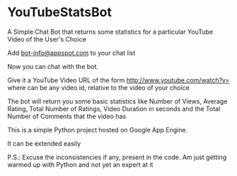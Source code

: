 YouTubeStatsBot
===============

A Simple Chat Bot that returns some statistics for a particular YouTube Video of the User's Choice


Add bot-info@appspot.com to your chat list

Now you can chat with the bot.

Give it a YouTube Video URL of the form http://www.youtube.com/watch?v=<x> where <x> can be any video id, relative to the video of your choice

The bot will return you some basic statistics like Number of Views, Average Rating, Total Number of Ratings, Video Duration in seconds and the Total Number of Comments that the video has


This is a simple Python project hosted on Google App Engine.

It can be extended easily


P.S.: Excuse the inconsistencies if any, present in the code. Am just getting warmed up with Python and not yet an expert at it
